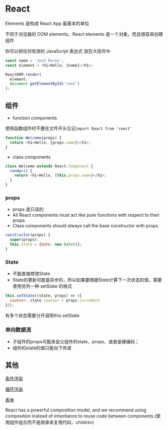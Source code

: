 

# React

Elements 是构成 React App 最基本的单位

不同于浏览器的 DOM elements，React elements 是一个对象，而且很容易创建组件



你可以把任何有效的 JavaScript 表达式 放在大括号中

```js
const name = 'Josh Perez';
const element = <h1>Hello, {name}</h1>;

ReactDOM.render(
  element,
  document.getElementById('root')
);
```



## 组件

- function components

使用函数组件时不要在文件开头忘记`import React from 'react'`

```js
function Welcome(props) {
  return <h1>Hello, {props.name}</h1>;
}
```

- class components
```js
class Welcome extends React.Component {
  render() {
    return <h1>Hello, {this.props.name}</h1>;
  }
}
```



### props

- props 是只读的
- All React components must act like pure functions with respect to their props.
- Class components should always call the base constructor with props.

```js
constructor(props) {
  super(props);
  this.state = {date: new Date()};
}
```



### State

- 不能直接修改State
- State的更新可能是异步的，所以如果要根据State计算下一次状态的值，需要使用另外一种 setState 的格式

```js
this.setState((state, props) => ({
  counter: state.counter + props.increment
}));
```
有多个状态需要分开调用this.setState



### 单向数据流

- 子组件的props可能来自父组件的state、props、或者是硬编码；
- 组件的state的值只能向下传递



## 其他

[条件渲染](https://reactjs.org/docs/conditional-rendering.html)

[循环渲染](https://reactjs.org/docs/lists-and-keys.html)

[表单](https://reactjs.org/docs/forms.html)



React has a powerful composition model, and we recommend using composition instead of inheritance to reuse code between components.(使用组件组合而不是继承来复用代码，children)

